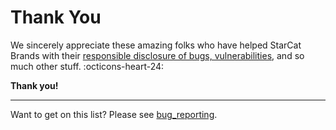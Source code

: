 # Thank You
We sincerely appreciate these amazing folks who have helped StarCat Brands with their [responsible disclosure of bugs, vulnerabilities](../policies/bug_reporting.md), and so much other stuff. :octicons-heart-24:

**Thank you!**

---
Want to get on this list? Please see [bug_reporting](../policies/bug_reporting.md).